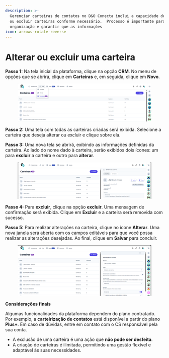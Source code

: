 ```yaml
---
description: >-
  Gerenciar carteiras de contatos no D&O Conecta inclui a capacidade de alterar
  ou excluir carteiras conforme necessário.  Processo é importante para manter a
  organização e garantir que as informações
icon: arrows-rotate-reverse
---
```


# Alterar ou excluir uma carteira

**Passo 1:** Na tela inicial da plataforma, clique na opção **CRM**. No menu de opções que se abrirá, clique em **Carteiras** e, em seguida, clique em **Novo**.

<figure><img src="../../../.gitbook/assets/image.png" alt=""><figcaption></figcaption></figure>

**Passo 2:** Uma tela com todas as carteiras criadas será exibida. Selecione a carteira que deseja alterar ou excluir e clique sobre ela.

**Passo 3:** Uma nova tela se abrirá, exibindo as informações definidas da carteira. Ao lado do nome dado à carteira, serão exibidos dois ícones: um para **excluir** a carteira e outro para **alterar**.

<figure><img src="../../../.gitbook/assets/image (1).png" alt=""><figcaption></figcaption></figure>

**Passo 4:** Para **excluir**, clique na opção **excluir**. Uma mensagem de confirmação será exibida. Clique em **Excluir** e a carteira será removida com sucesso.

**Passo 5:** Para realizar alterações na carteira, clique no ícone **Alterar**. Uma nova janela será aberta com os campos editáveis para que você possa realizar as alterações desejadas. Ao final, clique em **Salvar** para concluir.

<figure><img src="../../../.gitbook/assets/image (2).png" alt=""><figcaption></figcaption></figure>

**Considerações finais**

Algumas funcionalidades da plataforma dependem do plano contratado. Por exemplo, a **carteirização de contatos** está disponível a partir do plano **Plus+**. Em caso de dúvidas, entre em contato com o CS responsável pela sua conta.

* A exclusão de uma carteira é uma ação que **não pode ser desfeita**.
* A criação de carteiras é ilimitada, permitindo uma gestão flexível e adaptável às suas necessidades.
